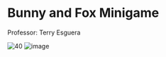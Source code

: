 # Bunny and Fox Minigame
 
 Professor: Terry Esguera

![40](https://user-images.githubusercontent.com/80930588/177765577-1dc43300-8642-418f-af1e-e433f3cb73ba.gif)
![image](https://user-images.githubusercontent.com/80930588/177764386-4bf61590-10ac-46a0-b6e5-1ba39dfad4a5.png)
